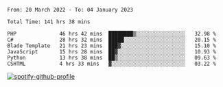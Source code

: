 <!--START_SECTION:waka-->

```text
From: 20 March 2022 - To: 04 January 2023

Total Time: 141 hrs 38 mins

PHP              46 hrs 42 mins  ████████▒░░░░░░░░░░░░░░░░   32.98 %
C#               28 hrs 32 mins  █████░░░░░░░░░░░░░░░░░░░░   20.15 %
Blade Template   21 hrs 23 mins  ███▓░░░░░░░░░░░░░░░░░░░░░   15.10 %
JavaScript       15 hrs 28 mins  ██▓░░░░░░░░░░░░░░░░░░░░░░   10.93 %
Python           13 hrs 38 mins  ██▒░░░░░░░░░░░░░░░░░░░░░░   09.63 %
CSHTML           4 hrs 33 mins   ▓░░░░░░░░░░░░░░░░░░░░░░░░   03.22 %
```

<!--END_SECTION:waka-->
[![spotify-github-profile](https://spotify-github-profile.vercel.app/api/view?uid=c00zprrvy9xiloa9qnco3hmng&cover_image=true&theme=novatorem&show_offline=false&background_color=121212&bar_color=53b14f&bar_color_cover=false)](https://spotify-github-profile.vercel.app/api/view?uid=c00zprrvy9xiloa9qnco3hmng&redirect=true)
